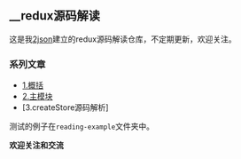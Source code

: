 ## __redux源码解读

这是我[2json](https://github.com/2json)建立的redux源码解读仓库，不定期更新，欢迎关注。

### 系列文章

* [1.概括](https://github.com/SourceCooode/__redux/blob/master/reading/1.%E6%A6%82%E6%8B%AC.md)
* [2.主模块](https://github.com/SourceCooode/__redux/blob/master/reading/2.%E4%B8%BB%E6%A8%A1%E5%9D%97.md)
* [3.createStore源码解析]

测试的例子在`reading-example`文件夹中。

**欢迎关注和交流**